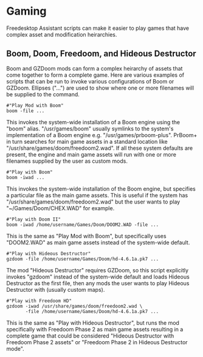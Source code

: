 # Gaming

Freedesktop Assistant scripts can make it easier to play games that
have complex asset and modification heirarchies.

## Boom, Doom, Freedoom, and Hideous Destructor

Boom and GZDoom mods can form a complex heirarchy of assets that come
together to form a complete game. Here are various examples of scripts
that can be run to invoke various configurations of Boom or GZDoom.
Ellipses ("...") are used to show where one or more filenames will be
supplied to the command.

    #"Play Mod with Boom"
    boom -file ...

This invokes the system-wide installation of a Boom engine using the
"boom" alias. "/usr/games/boom" usually symlinks to the system's
implementation of a Boom engine e.g. "/usr/games/prboom-plus". PrBoom+
in turn searches for main game assets in a standard location like
"/usr/share/games/doom/freedoom2.wad". If all these system defaults
are present, the engine and main game assets will run with one or more
filenames supplied by the user as custom mods.

    #"Play with Boom"
    boom -iwad ...

This invokes the system-wide installation of the Boom engine, but
specifies a particular file as the main game assets. This is useful if
the system has "/usr/share/games/doom/freedoom2.wad" but the user wants
to play "~/Games/Doom/CHEX.WAD" for example.

    #"Play with Doom II"
    boom -iwad /home/username/Games/Doom/DOOM2.WAD -file ...

This is the same as "Play Mod with Boom", but specifically uses
"DOOM2.WAD" as main game assets instead of the system-wide default.

    #"Play with Hideous Destructor"
    gzdoom -file /home/username/Games/Doom/hd-4.6.1a.pk7 ...

The mod "Hideous Destructor" requires GZDoom, so this script explicitly
invokes "gzdoom" instead of the system-wide default and loads Hideous
Destructor as the first file, then any mods the user wants to play
Hideous Destructor with (usually custom maps).

    #"Play with Freedoom HD"
    gzdoom -iwad /usr/share/games/doom/freedoom2.wad \
           -file /home/username/Games/Doom/hd-4.6.1a.pk7 ...

This is the same as "Play with Hideous Destructor", but runs the mod
specifically with Freedoom Phase 2 as main game assets resulting in a
complete game that could be considered "Hideous Destructor with Freedoom
Phase 2 assets" or "Freedoom Phase 2 in Hideous Destructor mode".
